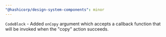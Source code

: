 ```yaml
---
"@hashicorp/design-system-components": minor
---
```


`CodeBlock` - Added `onCopy` argument which accepts a callback function that will be invoked when the "copy" action succeeds.
